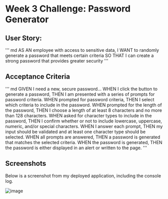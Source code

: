 # Week 3 Challenge: Password Generator

## User Story:
''' md
AS AN employee with access to sensitive data,
I WANT to randomly generate a password that meets certain criteria
SO THAT I can create a strong password that provides greater security
'''

## Acceptance Criteria
''' md
GIVEN I need a new, secure password...
WHEN I click the button to generate a password,
THEN I am presented with a series of prompts for password criteria.
WHEN prompted for password criteria,
THEN I select which criteria to include in the password.
WHEN prompted for the length of the password,
THEN I choose a length of at least 8 characters and no more than 128 characters.
WHEN asked for character types to include in the password,
THEN I confirm whether or not to include lowercase, uppercase, numeric, and/or special characters.
WHEN I answer each prompt,
THEN my input should be validated and at least one character type should be selected.
WHEN all prompts are answered,
THEN a password is generated that matches the selected criteria.
WHEN the password is generated,
THEN the password is either displayed in an alert or written to the page.
'''

## Screenshots

Below is a screenshot from my deployed application, including the console log.

![image](https://user-images.githubusercontent.com/119539738/209235001-8d200401-64a1-43e4-93ae-960db1875c7f.png)
